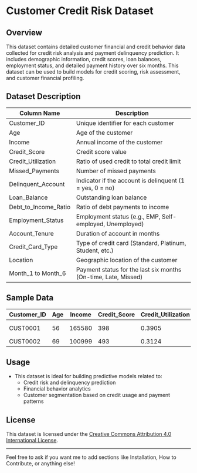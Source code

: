 # Customer Credit Risk Dataset

## Overview

This dataset contains detailed customer financial and credit behavior data collected for credit risk analysis and payment delinquency prediction. It includes demographic information, credit scores, loan balances, employment status, and detailed payment history over six months. This dataset can be used to build models for credit scoring, risk assessment, and customer financial profiling.

## Dataset Description

| Column Name           | Description                                                         |
|----------------------|---------------------------------------------------------------------|
| Customer_ID          | Unique identifier for each customer                                 |
| Age                  | Age of the customer                                                 |
| Income               | Annual income of the customer                                       |
| Credit_Score         | Credit score value                                                  |
| Credit_Utilization   | Ratio of used credit to total credit limit                         |
| Missed_Payments      | Number of missed payments                                          |
| Delinquent_Account   | Indicator if the account is delinquent (1 = yes, 0 = no)           |
| Loan_Balance         | Outstanding loan balance                                           |
| Debt_to_Income_Ratio | Ratio of debt payments to income                                   |
| Employment_Status    | Employment status (e.g., EMP, Self-employed, Unemployed)            |
| Account_Tenure       | Duration of account in months                                      |
| Credit_Card_Type     | Type of credit card (Standard, Platinum, Student, etc.)           |
| Location             | Geographic location of the customer                                |
| Month_1 to Month_6   | Payment status for the last six months (On-time, Late, Missed)     |

## Sample Data

| Customer_ID | Age | Income | Credit_Score | Credit_Utilization | Missed_Payments | Delinquent_Account | Loan_Balance | Debt_to_Income_Ratio | Employment_Status | Account_Tenure | Credit_Card_Type | Location     | Month_1 | Month_2 | Month_3 | Month_4 | Month_5 | Month_6 |
|-------------|-----|--------|--------------|--------------------|-----------------|--------------------|--------------|---------------------|-------------------|----------------|------------------|--------------|---------|---------|---------|---------|---------|---------|
| CUST0001    | 56  | 165580 | 398          | 0.3905             | 3               | 0                  | 16310        | 0.3174              | EMP               | 18             | Student          | Los Angeles  | Late    | Late    | Missed  | Late    | Missed  | Late    |
| CUST0002    | 69  | 100999 | 493          | 0.3124             | 6               | 1                  | 17401        | 0.1961              | Self-employed     | 0              | Standard         | Phoenix      | Missed  | Missed  | Late    | Missed  | On-time | On-time |

## Usage

- This dataset is ideal for building predictive models related to:
  - Credit risk and delinquency prediction
  - Financial behavior analytics
  - Customer segmentation based on credit usage and payment patterns

## License

This dataset is licensed under the [Creative Commons Attribution 4.0 International License](https://creativecommons.org/licenses/by/4.0/).


---

Feel free to ask if you want me to add sections like Installation, How to Contribute, or anything else!
